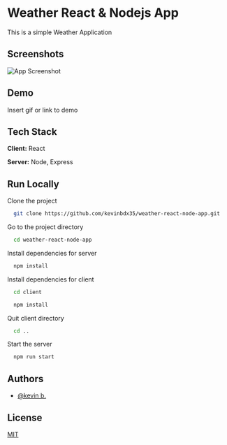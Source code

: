 
# Weather React & Nodejs App

This is a simple Weather Application


## Screenshots

![App Screenshot](https://via.placeholder.com/468x300?text=App+Screenshot+Here)


## Demo

Insert gif or link to demo


## Tech Stack

**Client:** React

**Server:** Node, Express


## Run Locally

Clone the project

```bash
  git clone https://github.com/kevinbdx35/weather-react-node-app.git
```

Go to the project directory

```bash
  cd weather-react-node-app
```

Install dependencies for server

```bash
  npm install
```

Install dependencies for client

```bash
  cd client
```

```bash
  npm install
```

Quit client directory

```bash
  cd ..
```

Start the server

```bash
  npm run start
```


## Authors

- [@kevin b.](https://github.com/kevinbdx35)


## License

[MIT](https://choosealicense.com/licenses/mit/)

